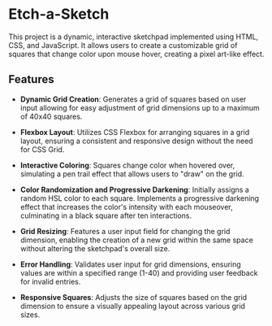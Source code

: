 # Etch-a-Sketch 

This project is a dynamic, interactive sketchpad implemented using HTML, CSS, and JavaScript. It allows users to create a customizable grid of squares that change color upon mouse hover, creating a pixel art-like effect.
## Features

- **Dynamic Grid Creation**: Generates a grid of squares based on user input allowing for easy adjustment of grid dimensions up to a maximum of 40x40 squares.

- **Flexbox Layout**: Utilizes CSS Flexbox for arranging squares in a grid layout, ensuring a consistent and responsive design without the need for CSS Grid.

- **Interactive Coloring**: Squares change color when hovered over, simulating a pen trail effect that allows users to "draw" on the grid.

- **Color Randomization and Progressive Darkening**: Initially assigns a random HSL color to each square. Implements a progressive darkening effect that increases the color's intensity with each mouseover, culminating in a black square after ten interactions.

- **Grid Resizing**: Features a user input field for changing the grid dimension, enabling the creation of a new grid within the same space without altering the sketchpad's overall size.

- **Error Handling**: Validates user input for grid dimensions, ensuring values are within a specified range (1-40) and providing user feedback for invalid entries.

- **Responsive Squares**: Adjusts the size of squares based on the grid dimension to ensure a visually appealing layout across various grid sizes.

